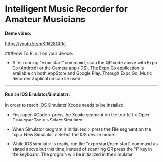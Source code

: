 # Intelligent Music Recorder for Amateur Musicians

#### Demo video:
https://youtu.be/mKR628GtRgI



###How To Run it on your device: 
- After running "expo start" command, scan the QR code above with Expo Go (Android) or the Camera app (iOS). The Expo Go application is available on both AppStore and Google Play. Through Expo Go, Music Recorder Application can be used.

---

#### Run on IOS Emulator/Simulator:

In order to reach IOS Simulator Xcode needs to be installed.

- First open XCode > press the Xcode segment on the top-left > Open Developer Tools > Select Simulator.

- When Simulator program is initialized > press the File segment on the top > New Simulator > Select the IOS device model.

- While IOS simulator is ready, run the "expo start/npm start" command as stated above but this time, instead of scanning QR press the "i" key in the keyboard. The program will be initialized in the simulator

